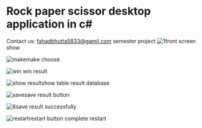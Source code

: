 # Rock paper scissor desktop application in c#
Contact us: fahadbhutta5833@gamil.com
semester project
![1](https://github.com/Fahad584/fahad/assets/107251127/5bfd54c7-150a-4292-b536-eed1ca07c690)front screen show

![make](https://github.com/Fahad584/fahad/assets/107251127/75375d6e-4257-47b7-a74b-d1b61c0eb7b7)make choose

![win](https://github.com/Fahad584/fahad/assets/107251127/28ac3aba-6874-48b6-bd34-11ec19c1b28d) win result



![show  result](https://github.com/Fahad584/fahad/assets/107251127/f9dff0f9-9c35-440b-bf8a-abf3201021d4)show table result database


![save](https://github.com/Fahad584/fahad/assets/107251127/a27ddaf0-1dbe-4e5d-b8fa-3cff69259d9b)save result button

![6](https://github.com/Fahad584/fahad/assets/107251127/115f182e-b9d8-4f70-8814-1d69f42c4012)save result successfully

![restart](https://github.com/Fahad584/fahad/assets/107251127/0dfea311-6340-483b-8b98-8e1598e81597)restart button complete  restart
